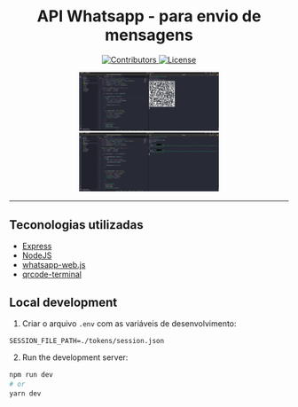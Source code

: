 <h1 align="center">
API Whatsapp - para envio de mensagens
</h1>

<p align="center">
  <a href="https://github.com/aleksanderpalamar/Dev-search/graphs/contributors">
    <img src="https://img.shields.io/github/contributors/aleksanderpalamar/API-whasapp?color=%236633cc&logoColor=%236633cc&style=flat" alt="Contributors">
  </a>
  <a href="https://opensource.org/licenses/MIT">
    <img src="https://img.shields.io/github/license/aleksanderpalamar/API-whasapp?color=%236633cc&logo=mit" alt="License">
  </a>
</p>
<p align="center">
  <img src=".github/print-api-whatsapp-qrcode.png" width="50%" height="50%">
  <img src=".github/print-api-whatsapp.png" width="50%" height="50%">
</p>

<hr>

## Teconologias utilizadas

- [Express](https://expressjs.com/pt-br/)
- [NodeJS](https://nodejs.org/en/)
- [whatsapp-web.js](https://guide.wwebjs.dev/)
- [qrcode-terminal](https://www.npmjs.com/package/qrcode-terminal)

## Local development

1. Criar o arquivo `.env` com as variáveis de desenvolvimento:

```
SESSION_FILE_PATH=./tokens/session.json
```

2. Run the development server:

```bash
npm run dev
# or
yarn dev
```
